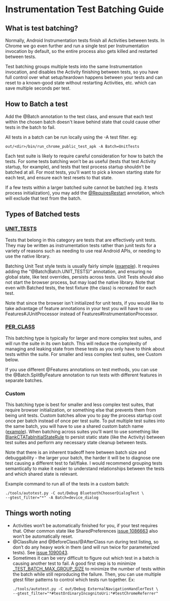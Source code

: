 # Instrumentation Test Batching Guide

## What is test batching?
Normally, Android Instrumentation tests finish all Activities between tests. In
Chrome we go even further and run a single test per Instrumentation invocation
by default, so the entire process also gets killed and restarted between tests.

Test batching groups multiple tests into the same Instrumentation invocation,
and disables the Activity finishing between tests, so you have full control over
what setup/teardown happens between your tests and can reset to a known-good
state without restarting Activities, etc. which can save multiple seconds per
test.

## How to Batch a test

Add the @Batch annotation to the test class, and ensure that each test within
the chosen batch doesn't leave behind state that could cause other tests in the
batch to fail.

All tests in a batch can be run locally using the -A test filter. eg:
```shell
out/<dir>/bin/run_chrome_public_test_apk -A Batch=UnitTests
```

Each test suite is likely to require careful consideration for how to batch the
tests. For some tests batching won’t be as useful (tests that test Activity
startup, for example), and tests that test process startup shouldn’t be batched
at all. For most tests, you’ll want to pick a known starting state for each
test, and ensure each test resets to that state.

If a few tests within a larger batched suite cannot be batched (eg. it tests
process initialization), you may add the
[@RequiresRestart](https://source.chromium.org/chromium/chromium/src/+/main:base/test/android/javatests/src/org/chromium/base/test/util/RequiresRestart.java;bpv=1;bpt=1;l=19?q=RequiresRestart&ss=chromium%2Fchromium%2Fsrc&originalUrl=https:%2F%2Fcs.chromium.org%2F&gsn=RequiresRestart&gs=kythe%3A%2F%2Fchromium.googlesource.com%2Fchromium%2Fsrc%3Flang%3Djava%3Fpath%3Dorg.chromium.base.test.util.RequiresRestart%23b5e85d5c8071e18f350b7f2c5014310bd2cabd0e0d3d176949c991ea18403f55)
annotation, which will exclude that test from the batch.

## Types of Batched tests

### [UNIT_TESTS](https://source.chromium.org/chromium/chromium/src/+/main:base/test/android/javatests/src/org/chromium/base/test/util/Batch.java;bpv=1;bpt=1;l=51?q=Batch.java&ss=chromium%2Fchromium%2Fsrc&originalUrl=https:%2F%2Fcs.chromium.org%2F&gsn=UNIT_TESTS&gs=kythe%3A%2F%2Fchromium.googlesource.com%2Fchromium%2Fsrc%3Flang%3Djava%3Fpath%3Dorg.chromium.base.test.util.Batch%2319ebd2758adfaed0bda0e97542f70ca5b1564e7c1fa0f8c2bcb9e8170b75684d)

Tests that belong in this category are tests that are effectively unit tests.
They may be written as instrumentation tests rather than junit tests for a
variety of reasons such as needing to use real Android APIs, or needing to
use the native library.

Batching Unit Test style tests is usually fairly simple
([example](https://chromium-review.googlesource.com/c/chromium/src/+/2216044)).
It requires adding the "@Batch(Batch.UNIT_TESTS)” annotation, and ensuring no
global state, like test overrides, persists across tests. Unit Tests should also
not start the browser process, but may load the native library. Note that even
with Batched tests, the test fixture (the class) is recreated for each test.

Note that since the browser isn't initialized for unit tests, if you would like
to take advantage of feature annotations in your test you will have to use
Features#JUnitProcessor instead of Features#InstrumentationProcessor.


### [PER_CLASS](https://source.chromium.org/chromium/chromium/src/+/main:base/test/android/javatests/src/org/chromium/base/test/util/Batch.java;bpv=1;bpt=1;l=39?q=Batch.java&ss=chromium%2Fchromium%2Fsrc&originalUrl=https:%2F%2Fcs.chromium.org%2F&gsn=PER_CLASS&gs=kythe%3A%2F%2Fchromium.googlesource.com%2Fchromium%2Fsrc%3Flang%3Djava%3Fpath%3Dorg.chromium.base.test.util.Batch%23780b702db42a1901f05647fd29f75d443bc4efd2db588848b4aedf826ddf9e21)

This batching type is typically for larger and more complex test suites, and
will run the suite in its own batch. This will reduce the complexity of managing
and leaking state from these tests as you only have to think about tests within
the suite. For smaller and less complex test suites, see Custom below.

If you use different @Features annotations on test methods, you can use the
@Batch.SplitByFeature annotation to run tests with different features in
separate batches.

### Custom

This batching type is best for smaller and less complex test suites, that
require browser initialization, or something else that prevents them from being
unit tests. Custom batches allow you to pay the process startup cost once per
batch instead of once per test suite. To put multiple test suites into the same
batch, you will have to use a shared custom batch name
([example](https://chromium-review.googlesource.com/c/chromium/src/+/2307650)).
When batching across suites you’ll want to use something like
[BlankCTATabInitialStateRule](https://source.chromium.org/chromium/chromium/src/+/main:chrome/test/android/javatests/src/org/chromium/chrome/test/batch/BlankCTATabInitialStateRule.java?q=BlankCTATabInitialStateRule&ss=chromium&originalUrl=https:%2F%2Fcs.chromium.org%2F)
to persist static state (like the Activity) between test suites and perform any
necessary state cleanup between tests.

Note that there is an inherent tradeoff here between batch size and
debuggability - the larger your batch, the harder it will be to diagnose one
test causing a different test to fail/flake. I would recommend grouping tests
semantically to make it easier to understand relationships between the tests and
which shared state is relevant.

Example command to run all of the tests in a custom batch:
```shell
./tools/autotest.py -C out/Debug BluetoothChooserDialogTest \
--gtest_filter="*" -A Batch=device_dialog
```

## Things worth noting

* Activities won’t be automatically finished for you, if your test requires
that. Other common state like SharedPreferences
[issue 1086663](https://crbug.com/1086663) also won’t be automatically reset.
* @ClassRule and @BeforeClass/@AfterClass run during test listing, so don’t do
any heavy work in them (and will run twice for parameterized tests). See
[issue 1090043](https://crbug.com/1090043).
* Sometimes it can be very difficult to figure out which test in a batch is
causing another test to fail. A good first step is to minimize [_TEST_BATCH_MAX_GROUP_SIZE](https://source.chromium.org/chromium/chromium/src/+/main:build/android/pylib/local/device/local_device_instrumentation_test_run.py;drc=3ab9a142091516aa57f10feebc46dee649ae4589;l=109)
to minimize the number of tests within the batch while still reproducing the
failure. Then, you can use multiple gtest filter patterns to control which tests
run together. Ex:
  ```shell
  ./tools/autotest.py -C out/Debug ExternalNavigationHandlerTest \
  --gtest_filter="*#testOrdinaryIncognitoUri:*#testChromeReferrer"
  ```
